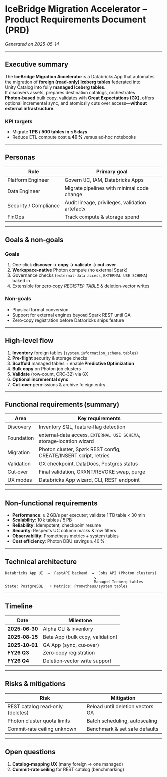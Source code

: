 # IceBridge Migration Accelerator – Product Requirements Document (PRD)

*Generated on 2025-05-14*

---

## Executive summary
The **IceBridge Migration Accelerator** is a Databricks App that automates the migration of **foreign (read‑only) Iceberg tables** federated into Unity Catalog into fully **managed Iceberg tables**.  
It discovers assets, prepares destination catalogs, orchestrates **Photon‑based** bulk copy, validates with **Great Expectations (GX)**, offers optional incremental sync, and atomically cuts over access—**without external infrastructure**.

### KPI targets
* Migrate **1 PB / 500 tables in ≤ 5 days**  
* Reduce ETL compute cost **≥ 40 %** versus ad‑hoc notebooks  

---

## Personas
| Role | Primary goal |
|------|--------------|
| Platform Engineer | Govern UC, IAM, Databricks Apps |
| Data Engineer | Migrate pipelines with minimal code change |
| Security / Compliance | Audit lineage, privileges, validation artefacts |
| FinOps | Track compute & storage spend |

---

## Goals & non‑goals
### Goals
1. One‑click **discover → copy → validate → cut‑over**  
2. **Workspace‐native** Photon compute (no external Spark)  
3. Governance checks (`external‑data access`, `EXTERNAL USE SCHEMA`) baked in  
4. Extensible for zero‑copy *REGISTER TABLE* & deletion‑vector writes  

### Non‑goals
* Physical format conversion  
* Support for external engines beyond Spark REST until GA  
* Zero‑copy registration before Databricks ships feature  

---

## High‑level flow
1. **Inventory** foreign tables (`system.information_schema.tables`)  
2. **Pre‑flight** security & storage checks  
3. **Scaffold** managed tables + enable **Predictive Optimization**  
4. **Bulk copy** on Photon job clusters  
5. **Validate** (row‑count, CRC‑32) via GX  
6. **Optional incremental sync**  
7. **Cut‑over** permissions & archive foreign entry  

---

## Functional requirements (summary)
| Area | Key requirements |
|------|------------------|
| Discovery | Inventory SQL, feature‑flag detection |
| Foundation | external‑data access, `EXTERNAL USE SCHEMA`, storage‑location wizard |
| Migration | Photon cluster, Spark REST config, CREATE/INSERT script, retries |
| Validation | GX checkpoint, DataDocs, Postgres status |
| Cut‑over | Final validation, GRANT/REVOKE swap, purge |
| UX modes | Databricks App wizard, CLI, REST endpoint |

---

## Non‑functional requirements
* **Performance**: ≥ 2 GB/s per executor; validate 1 TB table < 30 min  
* **Scalability**: 10 k tables / 5 PB  
* **Reliability**: Idempotent, checkpoint resume  
* **Security**: Respects UC column masks & row filters  
* **Observability**: Prometheus metrics + system tables  
* **Cost efficiency**: Photon DBU savings ≥ 40 %

---

## Technical architecture
```
Databricks App UI  ↔  FastAPI backend  ↔  Jobs API (Photon clusters)
                                        ↘
                                        Managed Iceberg tables
State: PostgreSQL   • Metrics: Prometheus/system tables
```

---

## Timeline
| Date | Milestone |
|------|-----------|
| **2025‑06‑30** | Alpha CLI & inventory |
| **2025‑08‑15** | Beta App (bulk copy, validation) |
| **2025‑10‑01** | GA App (sync, cut‑over) |
| **FY26 Q3** | Zero‑copy registration |
| **FY26 Q4** | Deletion‑vector write support |

---

## Risks & mitigations
| Risk | Mitigation |
|------|------------|
| REST catalog read‑only (deletes) | Reload until deletion vectors GA |
| Photon cluster quota limits | Batch scheduling, autoscaling |
| Commit‑rate ceiling unknown | Benchmark & set safe defaults |

---

## Open questions
1. **Catalog‑mapping UX** (many foreign → one managed)  
2. **Commit‑rate ceiling** for REST catalog (benchmarking)  
